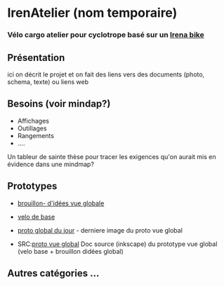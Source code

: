# IrenAtelier (nom temporaire)
### Vélo cargo atelier pour cyclotrope basé sur un [Irena bike](https://www.irenabike.it) 

## Présentation

ici on décrit le projet et on fait des liens vers des documents (photo, schema, texte) ou liens web

## Besoins (voir mindap?)

* Affichages
* Outillages
* Rangements
* ....

Un tableur de sainte thèse pour tracer les exigences qu'on aurait mis en évidence dans une mindmap?

## Prototypes

* [brouillon- d'idées vue globale](brouillon-ID-vue-globale.jpg)
* [velo de base](irena-bike-cargo.jpg )

* [proto global  du jour](prototype-vue-global-210112.jpg) - derniere image du proto vue global
* SRC:[proto vue global](prototype-vue-global.svg) Doc source (inkscape) du prototype vue global (velo base + brouillon didées global) 

## Autres catégories ... 
